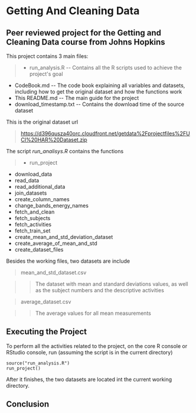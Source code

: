 # Getting And Cleaning Data
## Peer reviewed project for the Getting and Cleaning Data course from Johns Hopkins

This project contains 3 main files:

> - run_analysis.R 
-- Contains all the R scripts used to achieve the project's goal
- CodeBook.md -- The code book explaining all variables and datasets, including how to get the original dataset and how the functions work
- This README.md -- The main guide for the project
- download_timestamp.txt -- Contains the download time of the source dataset

This is the original dataset url

> https://d396qusza40orc.cloudfront.net/getdata%2Fprojectfiles%2FUCI%20HAR%20Dataset.zip

The script *run_analisys.R* contains the functions

> - run_project
- download_data
- read_data
- read_additional_data
- join_datasets
- create_column_names
- change_bands_energy_names
- fetch_and_clean
- fetch_subjects
- fetch_activities
- fetch_train_set
- create_mean_and_std_deviation_dataset
- create_average_of_mean_and_std
- create_dataset_files

Besides the working files, two datasets are include

> mean_and_std_dataset.csv

> > The dataset with mean and standard deviations values, as well as the subject numbers and the descriptive activities

> average_dataset.csv

> > The average values for all mean measurements

## Executing the Project

To perform all the activities related to the project, on the core R console or RStudio console, run (assuming the script is in the current directory)
```
source("run_analysis.R")
run_project()
```
After it finishes, the two datasets are located int the current working directory.

## Conclusion